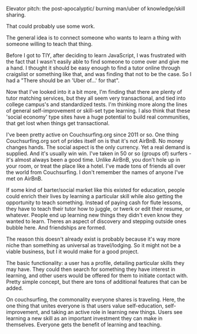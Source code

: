 Elevator pitch:
the post-apocalyptic/ burning man/uber of knowledge/skill sharing.

That could probably use some work.

The general idea is to connect someone who wants to learn a thing with someone willing to teach that thing.

Before I got to TIY, after deciding to learn JavaScript, I was frustrated with the fact that I wasn't easily able to find someone to come over and give me a hand. I thought it should be easy enough to find a tutor online through craigslist or something like that, and was finding that not to be the case. So I had a "There should be an 'Uber of...' for that".

Now that I've looked into it a bit more, I'm finding that there are plenty of tutor matching services, but they all seem very transactional, and tied into college campus's and standardized tests. I'm thinking more along the lines of  general self-improvement or skill-set type learning. I also think that these 'social economy' type sites have a huge potential to build real communities, that get lost when things get transactional.

I've been pretty active on Couchsurfing.org since 2011 or so. One thing Couchsurfing.org sort of prides itself on is that it's not AirBnB. No money changes hands. The social aspect is the only currency. Yet a real demand is supplied. And it's usually win win. I've taken in 50 or so (groups of) surfers - it's almost always been a good time. Unlike AirBnB, you don't hole up in your room, or treat the place like a hotel. I've made tons of friends all over the world from Couchsurfing. I don't remember the names of anyone I've met on AirBnB.

If some kind of barter/social market like this existed for education, people could enrich their lives by learning a particular skill while also getting the opportunity to teach something. Instead of paying cash for flute lessons, they have to teach their tutor how to juggle, or twerk or edit their resume, or whatever. People end up learning new things they didn't even know they wanted to learn. Theres an aspect of discovery and stepping outside ones bubble here. And friendships are formed.

The reason this doesn't already exist is probably because it's way more niche than something as universal as travel/lodging. So it might not be a viable business, but I it would make for a good project.

The basic functionality: a user has a profile, detailing particular skills they may have. They could then search for something they have interest in learning, and other users would be offered for them to initiate contact with. Pretty simple concept, but there are tons of additional features that can be added.

On couchsurfing, the commonality everyone shares is traveling. Here, the one thing that unites everyone is that users value self-education, self-improvement, and taking an active role in learning new things. Users see learning a new skill as an important investment they can make in themselves. Everyone gets the benefit of learning and teaching.
